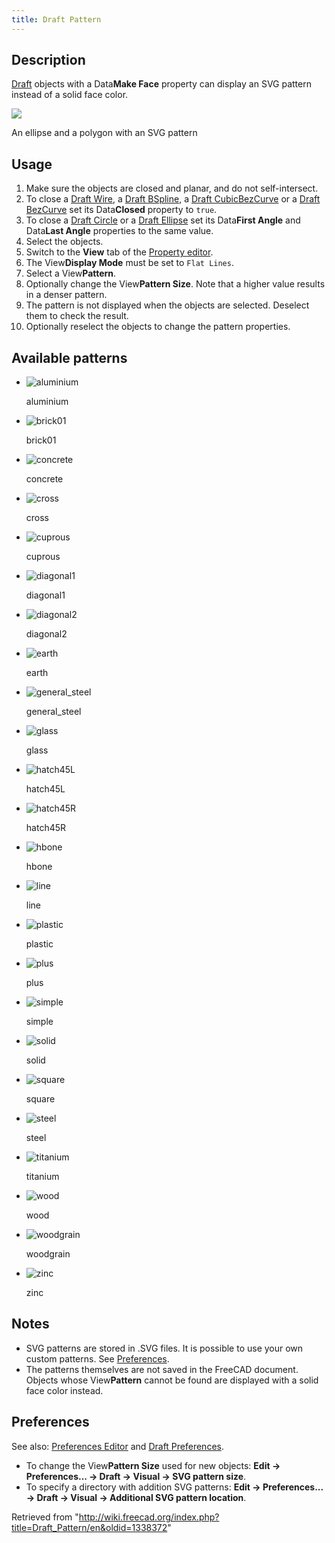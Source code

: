 ```yaml
---
title: Draft Pattern
---
```


## Description

[Draft](/Draft_Workbench "Draft Workbench") objects with a Data**Make Face** property can display an SVG pattern instead of a solid face color.

![](/images/DraftPatternSample.png)

An ellipse and a polygon with an SVG pattern

## Usage

1. Make sure the objects are closed and planar, and do not self-intersect.
2. To close a [Draft Wire](/Draft_Wire "Draft Wire"), a [Draft BSpline](/Draft_BSpline "Draft BSpline"), a [Draft CubicBezCurve](/Draft_CubicBezCurve "Draft CubicBezCurve") or a [Draft BezCurve](/Draft_BezCurve "Draft BezCurve") set its Data**Closed** property to `true`.
3. To close a [Draft Circle](/Draft_Circle "Draft Circle") or a [Draft Ellipse](/Draft_Ellipse "Draft Ellipse") set its Data**First Angle** and Data**Last Angle** properties to the same value.
4. Select the objects.
5. Switch to the **View** tab of the [Property editor](/Property_editor "Property editor").
6. The View**Display Mode** must be set to `Flat Lines`.
7. Select a View**Pattern**.
8. Optionally change the View**Pattern Size**. Note that a higher value results in a denser pattern.
9. The pattern is not displayed when the objects are selected. Deselect them to check the result.
10. Optionally reselect the objects to change the pattern properties.

## Available patterns

- ![aluminium](/images/Aluminium.svg)

  aluminium

- ![brick01](/images/Brick01.svg)

  brick01

- ![concrete](/images/Concrete.svg)

  concrete

- ![cross](/images/Cross.svg)

  cross

- ![cuprous](/images/Cuprous.svg)

  cuprous

- ![diagonal1](/images/Diagonal1.svg)

  diagonal1

- ![diagonal2](/images/Diagonal2.svg)

  diagonal2

- ![earth](/images/Earth.svg)

  earth

- ![general_steel](/images/General_steel.svg)

  general_steel

- ![glass](/images/Glass.svg)

  glass

- ![hatch45L](/images/Hatch45L.svg)

  hatch45L

- ![hatch45R](/images/Hatch45R.svg)

  hatch45R

- ![hbone](/images/Hbone.svg)

  hbone

- ![line](/images/Line.svg)

  line

- ![plastic](/images/Plastic.svg)

  plastic

- ![plus](/images/Plus.svg)

  plus

- ![simple](/images/Simple.svg)

  simple

- ![solid](/images/Solid.svg)

  solid

- ![square](/images/Square.svg)

  square

- ![steel](/images/Steel.svg)

  steel

- ![titanium](/images/Titanium.svg)

  titanium

- ![wood](/images/Wood.svg)

  wood

- ![woodgrain](/images/Woodgrain.svg)

  woodgrain

- ![zinc](/images/Zinc.svg)

  zinc

## Notes

- SVG patterns are stored in .SVG files. It is possible to use your own custom patterns. See [Preferences](#Preferences).
- The patterns themselves are not saved in the FreeCAD document. Objects whose View**Pattern** cannot be found are displayed with a solid face color instead.

## Preferences

See also: [Preferences Editor](/Preferences_Editor "Preferences Editor") and [Draft Preferences](/Draft_Preferences "Draft Preferences").

- To change the View**Pattern Size** used for new objects: **Edit → Preferences... → Draft → Visual → SVG pattern size**.
- To specify a directory with addition SVG patterns: **Edit → Preferences... → Draft → Visual → Additional SVG pattern location**.

Retrieved from "<http://wiki.freecad.org/index.php?title=Draft_Pattern/en&oldid=1338372>"
